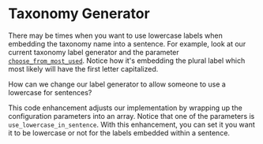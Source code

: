 # Taxonomy Generator

There may be times when you want to use lowercase labels when embedding the taxonomy name into a sentence.  For example, look at our current taxonomy label generator and the parameter [`choose_from_most_used`](https://github.com/KnowTheCode/CollapsibleContent/blob/master/Part-2/src/faq/custom/taxonomy.php#L65).  Notice how it's embedding the plural label which most likely will have the first letter capitalized.  

How can we change our label generator to allow someone to use a lowercase for sentences?

This code enhancement adjusts our implementation by wrapping up the configuration parameters into an array. Notice that one of the parameters is `use_lowercase_in_sentence`.  With this enhancement, you can set it you want it to be lowercase or not for the labels embedded within a sentence.
